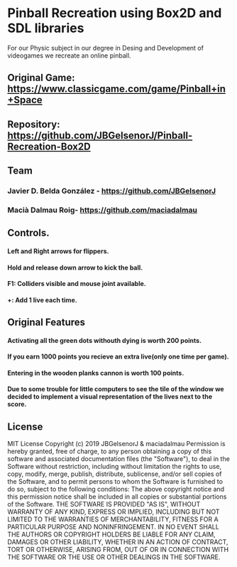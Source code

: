 # Pinball Recreation using Box2D and SDL libraries
 For our Physic subject in our degree in Desing and Development of videogames we recreate an online pinball.

## Original Game: https://www.classicgame.com/game/Pinball+in+Space

## Repository: https://github.com/JBGelsenorJ/Pinball-Recreation-Box2D

## Team
### Javier D. Belda González - https://github.com/JBGelsenorJ
### Macià Dalmau Roig- https://github.com/maciadalmau

## Controls.
#### Left and Right arrows for flippers.
#### Hold and release down arrow to kick the ball.
#### F1: Colliders visible and mouse joint available.
#### +: Add 1 live each time.

## Original Features

#### Activating all the green dots withouth dying is worth 200 points.
#### If you earn 1000 points you recieve an extra live(only one time per game).
#### Entering in the wooden planks cannon is worth 100 points.
#### Due to some trouble for little computers to see the tile of the window we decided to implement a visual representation of the lives next to the score.

## License
MIT License
Copyright (c) 2019 JBGelsenorJ & maciadalmau
Permission is hereby granted, free of charge, to any person obtaining a copy
of this software and associated documentation files (the "Software"), to deal
in the Software without restriction, including without limitation the rights
to use, copy, modify, merge, publish, distribute, sublicense, and/or sell
copies of the Software, and to permit persons to whom the Software is
furnished to do so, subject to the following conditions:
The above copyright notice and this permission notice shall be included in all
copies or substantial portions of the Software.
THE SOFTWARE IS PROVIDED "AS IS", WITHOUT WARRANTY OF ANY KIND, EXPRESS OR
IMPLIED, INCLUDING BUT NOT LIMITED TO THE WARRANTIES OF MERCHANTABILITY,
FITNESS FOR A PARTICULAR PURPOSE AND NONINFRINGEMENT. IN NO EVENT SHALL THE
AUTHORS OR COPYRIGHT HOLDERS BE LIABLE FOR ANY CLAIM, DAMAGES OR OTHER
LIABILITY, WHETHER IN AN ACTION OF CONTRACT, TORT OR OTHERWISE, ARISING FROM,
OUT OF OR IN CONNECTION WITH THE SOFTWARE OR THE USE OR OTHER DEALINGS IN THE
SOFTWARE.











